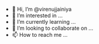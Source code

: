 - 👋 Hi, I’m @virenujjainiya
- 👀 I’m interested in ...
- 🌱 I’m currently learning ...
- 💞️ I’m looking to collaborate on ...
- 📫 How to reach me ...

<!---
virenujjainiya/virenujjainiya is a ✨ special ✨ repository because its `README.md` (this file) appears on your GitHub profile.
You can click the Preview link to take a look at your changes.
--->
